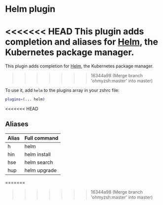 # Helm plugin

<<<<<<< HEAD
This plugin adds completion and aliases for [Helm](https://helm.sh/), the Kubernetes package manager.
=======
This plugin adds completion for [Helm](https://helm.sh/), the Kubernetes package manager.
>>>>>>> 16344a98 (Merge branch 'ohmyzsh:master' into master)

To use it, add `helm` to the plugins array in your zshrc file:

```zsh
plugins=(... helm)
```
<<<<<<< HEAD

## Aliases

| Alias | Full command |
| ----- | ------------ |
| h     | helm         |
| hin   | helm install |
| hse   | helm search  |
| hup   | helm upgrade |
=======
>>>>>>> 16344a98 (Merge branch 'ohmyzsh:master' into master)
